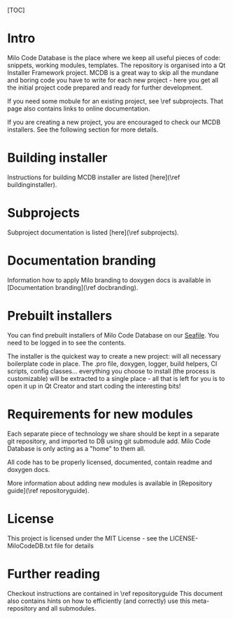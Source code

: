 [TOC]
# Intro

Milo Code Database is the place where we keep all useful pieces of code: snippets, working modules, templates. The repository is organised into a Qt Installer Framework project. MCDB is a great way to skip all the mundane and boring code
you have to write for each new project - here you get all the initial project code prepared and ready for further development.

If you need some mobule for an existing project, see \ref subprojects. That page also contains links to online documentation.

If you are creating a new project, you are encouraged to check our MCDB installers. See the following section for more details.

# Building installer

Instructions for building MCDB installer are listed [here](\ref buildinginstaller).

# Subprojects

Subproject documentation is listed [here](\ref subprojects).

# Documentation branding

Information how to apply Milo branding to doxygen docs is available in [Documentation branding](\ref docbranding).

# Prebuilt installers

You can find prebuilt installers of Milo Code Database on our [Seafile](https://seafile.milosolutions.com/#group/4/lib/abc2c8d4-7551-49f6-9f67-6d4e271c0cd1). You need to be logged in to see the contents.

The installer is the quickest way to create a new project: will all necessary boilerplate code in place. The .pro file, doxygen, logger, build helpers, CI scripts, config classes... everything you choose to install (the process is customizable) will be extracted to a single place - all that is left for you is to
open it up in Qt Creator and start coding the interesting bits!

# Requirements for new modules

Each separate piece of technology we share should be kept in a separate git repository, and imported to DB using git submodule add. Milo Code Database is only acting as a "home" to them all. 

All code has to be properly licensed, documented, contain readme and doxygen docs.

More information about adding new modules is available in [Repository guide](\ref repositoryguide).

# License

This project is licensed under the MIT License - see the LICENSE-MiloCodeDB.txt file for details

# Further reading 

Checkout instructions are contained in \ref repositoryguide This document also contains
hints on how to efficiently (and correctly) use this meta-repository and all
submodules.
